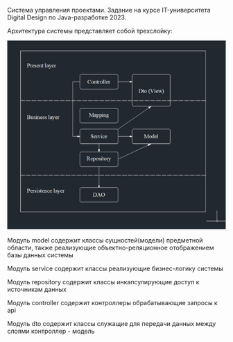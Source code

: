 Система управления проектами.
Задание на курсе IT-университета Digital Design по Java-разработке 2023.

Архитектура системы представляет собой трехслойку:

![](src/main/resources/img01.png)

Модуль model содержит классы сущностей(модели) предметной области, также реализующие объектно-реляционное отображением базы данных системы

Модуль service содержит классы реализующие бизнес-логику системы

Модуль repository содержит классы инкапсулирующие доступ к источникам данных

Модуль controller содержит контроллеры обрабатывающие запросы к api

Модуль dto содержит классы служащие для передачи данных между слоями контроллер - модель
